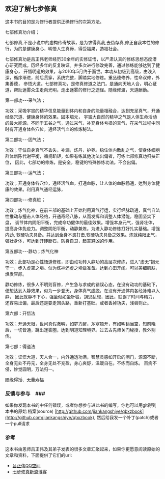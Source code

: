 ## 欢迎了解七步修真 ##

这本书的目的是为修行者提供正确修行的次第方法。

七部修真功介绍；

七部修真,不是小说中的虚构传奇故事，是为求得真我,去伪存真,修正自我本性的修行，为的是健康身心，明悟人生真谛，得受福果，造福社会。

七部修真功是吕正伟老师经历30余年的实修证悟，以严肃认真的修练思想态度潜心研究而成。历经多年的反复映证。并多次进行修改完善，通过修练能够达到了健康身心，
开悟明道的效果，与2010年5月终于面世。本功从初级到高级，由浅入深，循序渐进，前后贯穿，系统完整，脚踏实地修炼。重品德修养，性命双修，外集善德，
参悟大道。七部修真功，是修真修道之法门。是通向天地人合，明心证道，帮助迷雾众生走向光明，走出迷雾的修行之途径。随缘修渡，天道酬勤。

第一部功---采气法；

功效；采吸宇宙的精华信息能量到体内和自身的能量相融合，达到充足真气，开通经络穴道、健康身体的效果。固本培元，
宇宙大自然的精华之气是人体生命活动的最大能源，不同于五谷之气，通过采气，补充身体亏损的真气，在采气过程中同时有开通身体各穴位，通经活气血的修炼秘法。

第二部功---固气法；

功效；守住自身真气不丢失，补漏，炼丹，护养。稳住体内散乱之气，使身体细胞群体新陈代谢平衡，循规蹈矩，如果有练其他功法出偏者，可练七部修真功归扶正位，
因此，七部功的修炼，是安全，稳键的特殊修练功法，不会出偏。

第三部功---运气法；

功效；开通身体各穴位，通经活气血，打通血脉，让人体的血脉畅通，达到身体健康的效果。利用真气通经运脉，

第四部功---修真桩；

功效；炼气化神，在前三部的基础上开始利用真气行运，实行经脉疏通，真气自法性推动与撞击人体经络，开通奇经八脉，从而发挥和调整人体潜能，稳固坚实下盘，
调节体内阴阳平衡，完成命功健体的最佳效果。增强本身元气，强肾壮体，提高身体免疫力。调整阴阳平衡，动静兼炼，为进入静功修练打好扎实基础。增强内劲,
软硬功夫具备。并达到全身不畏打击,软硬功夫具备之效果。炼就纯阳正气，强壮身体，可达到开砖断石，防身自卫，趋吉避凶的作用。

第五部功---静功；炼气化神

功效；此部功是心性悟道修炼，即由动功转入静功的高层次修练，进入“虚无”抱元守一，步入虚空之境。似为炼神还虚之境做准备。达到心田开阔。可以美细肌肤，
焕发容颜。

静功修练，很多人不明则盲修，产生急与求成的错误心态，在没有动功的基础下，便想达到入静效果，似为一步登天，身体真气虚脱，在没有开通体内各经脉难以入静，
因此就静不下心，强坐似如坐针毯，胡思乱想，因此，耽误了时间与精力，还容易出偏，最后还是要走回头路，重新打基础。或者丢掉功夫，浅尝则止。

第六部：开悟法

功效；开通天眼，世间真假澈明，如梦方醒，茅塞顿开，有如明镜当空，知前晓后，一切皆通，跳出迷雾圈，达到明道知理境界。过去古先师关门秘授，教外别传。

第七部：得道法

功效；证悟大道，天人合一，内外通透功满，智慧灵感如开启的闸门，源源不断，全身无处不丹元，全身无处不充盈，身心爽舒，温暖自在。不练而自炼。
百病不侵，妙觉圆明，万法归一。

随缘得授、无量寿福



### 反馈与参与　###

如果你发现本书的中任何错误，或者你想参与进此书的编写，你也可以用git得到本书的原始
档案(source) [http://github.com/jiankangshiye/qbxzbook](http://github.com/jiankangshiye/qbxzbook),
然后给我发一个补丁(patch)或者一个pull请求


### 参考 ###

这本书由恩师吕正伟及其弟子发表的很多文章汇聚起来，如果你更愿意阅读原始的文章和资料，下面提供了它们的url:

* [吕正伟QQ空间](http://user.qzone.qq.com/810251860)
* [七步修真新浪博客](http://blog.sina.com.cn/s/articlelist_1862127237_0_1.html )
